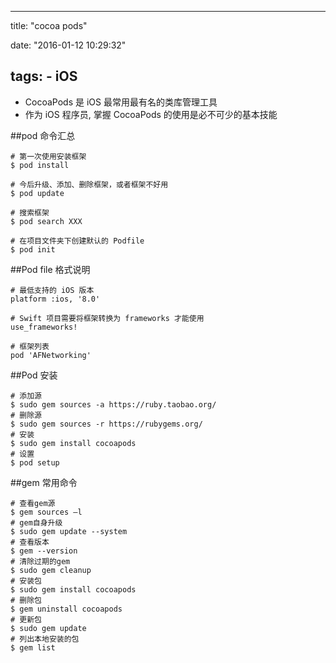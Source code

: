 
---
title: "cocoa pods"

date: "2016-01-12 10:29:32"

tags: 
    - iOS
---

* CocoaPods 是 iOS 最常用最有名的类库管理工具
* 作为 iOS 程序员, 掌握 CocoaPods 的使用是必不可少的基本技能

##pod 命令汇总
```
# 第一次使用安装框架
$ pod install

# 今后升级、添加、删除框架，或者框架不好用
$ pod update

# 搜索框架
$ pod search XXX

# 在项目文件夹下创建默认的 Podfile
$ pod init
```

<!-- more --> 

##Pod file 格式说明

```
# 最低支持的 iOS 版本
platform :ios, '8.0'

# Swift 项目需要将框架转换为 frameworks 才能使用
use_frameworks!

# 框架列表
pod 'AFNetworking'
```

##Pod 安装
```
# 添加源
$ sudo gem sources -a https://ruby.taobao.org/
# 删除源
$ sudo gem sources -r https://rubygems.org/
# 安装
$ sudo gem install cocoapods
# 设置
$ pod setup
```
##gem 常用命令
```
# 查看gem源
$ gem sources –l
# gem自身升级
$ sudo gem update --system
# 查看版本
$ gem --version
# 清除过期的gem
$ sudo gem cleanup
# 安装包
$ sudo gem install cocoapods
# 删除包
$ gem uninstall cocoapods
# 更新包
$ sudo gem update
# 列出本地安装的包
$ gem list
```